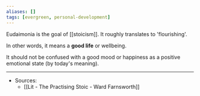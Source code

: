 ```yaml
---
aliases: []
tags: [evergreen, personal-development]
---
```



Eudaimonia is the goal of [[stoicism]]. It roughly translates to 'flourishing'.

In other words, it means a **good life** or wellbeing.

It should not be confused with a good mood or happiness as a positive emotional state (by today's meaning).


---
- Sources:
	- [[Lit  - The Practising Stoic - Ward Farnsworth]]